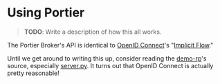 # Using Portier

> __TODO__: Write a description of how this all works.

The Portier Broker's API is identical to [OpenID Connect](http://openid.net/specs/openid-connect-core-1_0.html)'s "[Implicit Flow](http://openid.net/specs/openid-connect-core-1_0.html#ImplicitFlowAuth)."

Until we get around to writing this up, consider reading the [demo-rp](https://github.com/portier/demo-rp)'s source, especially [server.py](https://github.com/portier/demo-rp/blob/master/server.py). It turns out that OpenID Connect is actually pretty reasonable!
